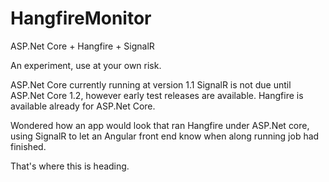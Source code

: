 # HangfireMonitor
ASP.Net Core + Hangfire + SignalR

An experiment, use at your own risk.

ASP.Net Core currently running at version 1.1
SignalR is not due until ASP.Net Core 1.2, however early test releases are available.
Hangfire is available already for ASP.Net Core.

Wondered how an app would look that ran Hangfire under ASP.Net core, using SignalR to let an Angular front end know when along running job had finished.

That's where this is heading.
